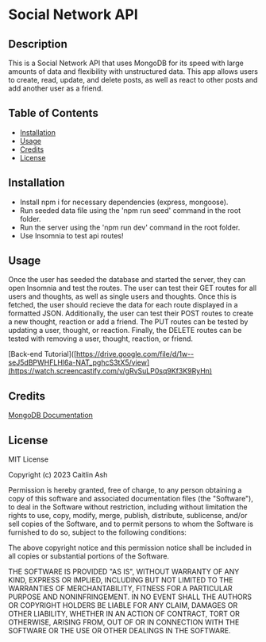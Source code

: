 # Social Network API

## Description

This is a Social Network API that uses MongoDB for its speed with large amounts of data and flexibility with unstructured data. This app allows users to create, read, update, and delete posts, as well as react to other posts and add another user as a friend.

## Table of Contents

- [Installation](#installation)
- [Usage](#usage)
- [Credits](#credits)
- [License](#license)


## Installation

- Install npm i for necessary dependencies (express, mongoose).
- Run seeded data file using the 'npm run seed' command in the root folder.
- Run the server using the 'npm run dev' command in the root folder.
- Use Insomnia to test api routes!

## Usage

Once the user has seeded the database and started the server, they can open Insomnia and test the routes. The user can test their GET routes for all users and thoughts, as well as single users and thoughts. Once this is fetched, the user should recieve the data for each route displayed in a formatted JSON. Additionally, the user can test their POST routes to create a new thought, reaction or add a friend. The PUT routes can be tested by updating a user, thought, or reaction. Finally, the DELETE routes can be tested with removing a user, thought, reaction, or friend.

[Back-end Tutorial]([https://drive.google.com/file/d/1w--seJ5dBPWHFLHl6a-NAT_pghcS3tX5/view](https://watch.screencastify.com/v/gRvSuLP0sq9Kf3K9RyHn)

## Credits

[MongoDB Documentation](https://www.mongodb.com/docs/atlas/)

## License

MIT License

Copyright (c) 2023 Caitlin Ash

Permission is hereby granted, free of charge, to any person obtaining a copy of this software and associated documentation files (the "Software"), to deal in the Software without restriction, including without limitation the rights to use, copy, modify, merge, publish, distribute, sublicense, and/or sell copies of the Software, and to permit persons to whom the Software is furnished to do so, subject to the following conditions:

The above copyright notice and this permission notice shall be included in all copies or substantial portions of the Software.

THE SOFTWARE IS PROVIDED "AS IS", WITHOUT WARRANTY OF ANY KIND, EXPRESS OR IMPLIED, INCLUDING BUT NOT LIMITED TO THE WARRANTIES OF MERCHANTABILITY, FITNESS FOR A PARTICULAR PURPOSE AND NONINFRINGEMENT. IN NO EVENT SHALL THE AUTHORS OR COPYRIGHT HOLDERS BE LIABLE FOR ANY CLAIM, DAMAGES OR OTHER LIABILITY, WHETHER IN AN ACTION OF CONTRACT, TORT OR OTHERWISE, ARISING FROM, OUT OF OR IN CONNECTION WITH THE SOFTWARE OR THE USE OR OTHER DEALINGS IN THE SOFTWARE.
